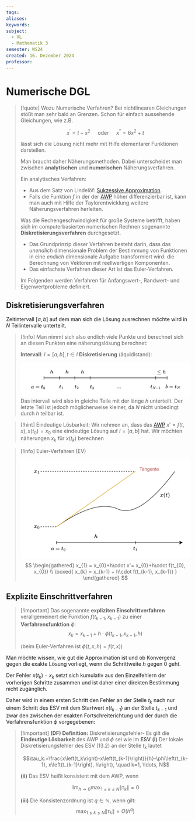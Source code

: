 ```yaml
---
tags: 
aliases: 
keywords: 
subject:
  - VL
  - Mathematik 3
semester: WS24
created: 16. Dezember 2024
professor:
---
```

 

# Numerische DGL

> [!quote] Wozu Numerische Verfahren?
>  Bei nichtlinearen Gleichungen stößt man sehr bald an Grenzen. Schon für einfach aussehende Gleichungen, wie z.B.
> 
> $$x^{\prime}=t-x^2 \quad \text { oder } \quad x^{\prime \prime}=6 x^2+t$$
> 
> lässt sich die Lösung nicht mehr mit Hilfe elementarer Funktionen darstellen.
> 
> Man braucht daher Näherungsmethoden. Dabei unterscheidet man zwischen **analytischen** und **numerischen** Näherungsverfahren.
> 
> Ein analytisches Verfahren:
> - Aus dem Satz von Lindelöf: [Sukzessive Approximation](../sukzessive%20Approximation.md).
> - Falls die Funktion $f$ in der der [AWP](../{MOC}%20DGL.md) höher differenzierbar ist, kann man auch mit Hilfe der Taylorentwicklung weitere Näherungsverfahren herleiten.
> 
> Was die Rechengeschwindigkeit für große Systeme betrifft, haben sich im computerbasierten numerischen Rechnen sogenannte **Diskretisierungsverfahren** durchgesetzt.
> - Das Grundprinzip dieser Verfahren besteht darin, dass das *unendlich* dimensionale Problem der Bestimmung von Funktionen in eine *endlich* dimensionale Aufgabe transformiert wird: die Berechnung von Vektoren mit reellwertigen Komponenten.
> - Das einfachste Verfahren dieser Art ist das Euler-Verfahren. 
> 
> Im Folgenden werden Verfahren für Anfangswert-, Randwert- und Eigenwertprobleme definiert.
> 

## Diskretisierungsverfahren

Zeitintervall $[a, b]$ auf dem man sich die Lösung ausrechnen möchte wird in $N$ Teilintervalle unterteilt. 

> [!info] Man nimmt sich also endlich viele Punkte und berechnet sich an diesen Punkten eine näherungslösung berechnet:
> 
> **Intervall**: $I=[a,b], t \in I$
> **Diskretisierung** (äquidistand):
> 
> ![invert_dark|800](assets/Pasted%20image%2020241216194118.png)
> Das intervall wird also in gleiche Teile mit der länge $h$ unterteilt. Der letzte Teil ist jedoch möglicherweise kleiner, da $N$ nicht unbedingt durch $h$ teilbar ist.


> [!hint] Eindeutige Lösbarkeit:
>  Wir nehmen an, dass das [AWP](../{MOC}%20DGL.md)  $x' = f(t,x), x(t_{0})=x_{0}$ eine eindeutige Lösung auf $I=[a,b]$ hat.
>  Wir möchten näherungen $x_{k}$ für $x(t_{k})$ berechnen

> [!info] Euler-Verfahren (EV)
> 
> ![invert_dark|500](assets/DGL_NUM_EV.png) 
> $$
> \begin{gathered}
> x_{1} = x_{0}+h\cdot x'= x_{0}+h\cdot f(t_{0}, x_{0}) \\
> \boxed{ x_{k} = x_{k-1} + h\cdot f(t_{k-1}, x_{k-1}) }
> \end{gathered}
> $$

## Explizite Einschrittverfahren

> [!important] Das sogenannte **expliziten Einschrittverfahren** verallgemeinert die Funktion $f(t_{k-1}, x_{k-1})$ zu einer **Verfahrensfunktion** $\phi$:
> $$x_{k} = x_{k-1} + h\cdot \phi(t_{k-1}, x_{k-1}, h)\tag{ESV}$$
>    
> (beim Euler-Verfahren ist $\phi(t, x, h) = f(t,x)$)

Man möchte wissen, wie gut die Approximation ist und ob Konvergenz gegen die exakte Lösung vorliegt, wenn die Schrittweite $h$ gegen 0 geht.

Der Fehler $x\left(t_k\right)-x_k$ setzt sich kumulativ aus den Einzelfehlern der vorherigen Schritte zusammen und ist daher einer direkten Bestimmung nicht zugänglich.

Daher wird in einem ersten Schritt den Fehler an der Stelle $t_k$ nach nur einem Schritt des ESV mit dem Startwert $x\left(t_{k-1}\right)$ an der Stelle $t_{k-1}$ und zwar den zwischen der exakten Fortschreiterichtung und der durch die Verfahrensfunktion $\phi$ vorgegebenen:

> [!important] **(DF) Definition:** Diskretisierungsfehler- Es gilt die **Eindeutige Lösbarkeit** des AWP und $\phi$ sei wie im **ESV**
**(i)** Der lokale Diskretisierungsfehler des ESV (13.2) an der Stelle $t_k$ lautet
> 
> $$\tau_k:=\frac{x\left(t_k\right)-x\left(t_{k-1}\right)}{h}-\phi\left(t_{k-1}, x\left(t_{k-1}\right), h\right), \quad k=1, \ldots, N$$
> 
> **(ii)** Das ESV heißt konsistent mit dem AWP, wenn
> 
> $$\lim _{h \rightarrow 0} \max _{1 \leq k \leq N}\lVert\tau_k\rVert=0$$
> 
> **(iii)** Die Konsistenzordnung ist $q \in \mathbb{N}$, wenn gilt:
> $$\max _{1 \leq k \leq N}\left\|\tau_k\right\|=O\left(h^q\right)$$
> 